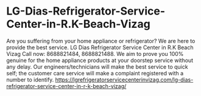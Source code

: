# LG-Dias-Refrigerator-Service-Center-in-R.K-Beach-Vizag
Are you suffering from your home appliance or refrigerator? We are here to provide the best service. LG Dias Refrigerator Service Center in R.K Beach Vizag Call now: 8688821484, 8688821488. We aim to prove you 100% genuine for the home appliance products at your doorstep service without any delay. Our engineers/technicians will make the best service to quick self; the customer care service will make a complaint registered with a number to identify.   https://lgrefrigeratorservicecenterinvizag.com/lg-dias-refrigerator-service-center-in-r-k-beach-vizag/
